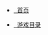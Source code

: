 <head>
          <!-- Place your kit's code here -->
          <script src="https://kit.fontawesome.com/911b022eab.js" crossorigin="anonymous"></script>
</head>

* [<i class="fa-solid fa-house-chimney-window"></i>&nbsp;&nbsp;首页](README)

* [<i class="fa-solid fa-list"></i>&nbsp;&nbsp;游戏目录](list.md)
